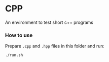 # CPP
An environment to test short c++ programs

### How to use

Prepare `.cpp` and `.hpp` files in this folder and run:  
```
./run.sh
```